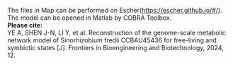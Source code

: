 The files in Map can be performed on Escher(https://escher.github.io/#/).<br />
The model can be opened in Matlab by COBRA Toolbox.<br />
**Please cite:**<br />
YE A, SHEN J-N, LI Y, et al. Reconstruction of the genome-scale metabolic network model of Sinorhizobium fredii CCBAU45436 for free-living and symbiotic states [J]. Frontiers in Bioengineering and Biotechnology, 2024, 12.
